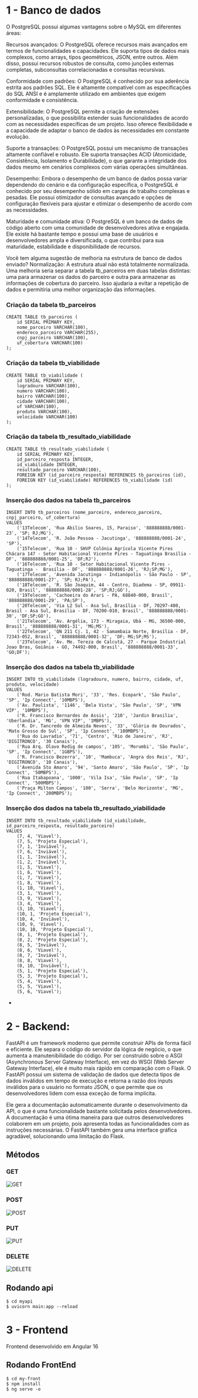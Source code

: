 # 1 - Banco de dados
O PostgreSQL possui algumas vantagens sobre o MySQL em diferentes áreas:

Recursos avançados: O PostgreSQL oferece recursos mais avançados em termos de funcionalidades e capacidades. Ele suporta tipos de dados mais complexos, como arrays, tipos geométricos, JSON, entre outros. Além disso, possui recursos robustos de consulta, como junções externas completas, subconsultas correlacionadas e consultas recursivas.

Conformidade com padrões: O PostgreSQL é conhecido por sua aderência estrita aos padrões SQL. Ele é altamente compatível com as especificações do SQL ANSI e é amplamente utilizado em ambientes que exigem conformidade e consistência.

Extensibilidade: O PostgreSQL permite a criação de extensões personalizadas, o que possibilita estender suas funcionalidades de acordo com as necessidades específicas de um projeto. Isso oferece flexibilidade e a capacidade de adaptar o banco de dados às necessidades em constante evolução.

Suporte a transações: O PostgreSQL possui um mecanismo de transações altamente confiável e robusto. Ele suporta transações ACID (Atomicidade, Consistência, Isolamento e Durabilidade), o que garante a integridade dos dados mesmo em cenários complexos com várias operações simultâneas.

Desempenho: Embora o desempenho de um banco de dados possa variar dependendo do cenário e da configuração específica, o PostgreSQL é conhecido por seu desempenho sólido em cargas de trabalho complexas e pesadas. Ele possui otimizador de consultas avançado e opções de configuração flexíveis para ajustar e otimizar o desempenho de acordo com as necessidades.

Maturidade e comunidade ativa: O PostgreSQL é um banco de dados de código aberto com uma comunidade de desenvolvedores ativa e engajada. Ele existe há bastante tempo e possui uma base de usuários e desenvolvedores ampla e diversificada, o que contribui para sua maturidade, estabilidade e disponibilidade de recursos.

Você tem alguma sugestão de melhoria na estrutura de banco de dados enviado?
Normalização: A estrutura atual não está totalmente normalizada. Uma melhoria seria separar a tabela tb_parceiros em duas tabelas distintas: uma para armazenar os dados do parceiro e outra para armazenar as informações de cobertura do parceiro. Isso ajudaria a evitar a repetição de dados e permitiria uma melhor organização das informações.



### Criação da tabela tb_parceiros
```
CREATE TABLE tb_parceiros (
    id SERIAL PRIMARY KEY,
    nome_parceiro VARCHAR(100),
    endereco_parceiro VARCHAR(255),
    cnpj_parceiro VARCHAR(100),
    uf_cobertura VARCHAR(100)
);
```
### Criação da tabela tb_viabilidade 
```
CREATE TABLE tb_viabilidade (
    id SERIAL PRIMARY KEY,
    logradouro VARCHAR(100),
    numero VARCHAR(100),
    bairro VARCHAR(100),
    cidade VARCHAR(100),
    uf VARCHAR(100),
    produto VARCHAR(100),
    velocidade VARCHAR(100)
);
```

### Criação da tabela tb_resultado_viabilidade
```
CREATE TABLE tb_resultado_viabilidade (
    id SERIAL PRIMARY KEY,
    id_parceiro_resposta INTEGER,
    id_viabilidade INTEGER,
    resultado_parceiro VARCHAR(100),
    FOREIGN KEY (id_parceiro_resposta) REFERENCES tb_parceiros (id),
    FOREIGN KEY (id_viabilidade) REFERENCES tb_viabilidade (id)
);
```

### Inserção dos dados na tabela tb_parceiros
```
INSERT INTO tb_parceiros (nome_parceiro, endereco_parceiro, cnpj_parceiro, uf_cobertura)
VALUES
    ('13Telecom', 'Rua Abilio Soares, 15, Paraiso', '888888888/0001-23', 'SP; RJ;MG'),
    ('14Telecom', 'R. João Pessoa - Jacutinga', '888888888/0001-24', 'SP'),
    ('15Telecom', 'Rua 10 - SHVP Colônia Agrícola Vicente Pires Chácara 147 - Setor Habitacional Vicente Pires - Taguatinga Brasília - DF', '888888888/0001-25', 'DF;RJ'),
    ('16Telecom', 'Rua 10 - Setor Habitacional Vicente Pires - Taguatinga -  Brasília - DF', '888888888/0001-26', 'RJ;SP;MG'),
    ('17Telecom', 'Avenida Jacutinga - Indianópolis - São Paulo - SP', '888888888/0001-27', 'SP; RJ;PA'),
    ('18Telecom', 'R. São Joaquim, 44 - Centro, Diadema - SP, 09911-020, Brasil', '888888888/0001-28', 'SP;RJ;GO'),
    ('19Telecom', 'Cachoeira do Arari - PA, 68840-000, Brasil', '888888888/0001-29', 'PA;SP'),
    ('20Telecom', 'Via L2 Sul - Asa Sul, Brasília - DF, 70297-400, Brasil - Asa Sul, Brasília - DF, 70200-010, Brasil', '888888888/0001-30', 'DF;SP;GO'),
    ('21Telecom', 'Av. Argélia, 173 - Miragaia, Ubá - MG, 36500-000, Brasil', '888888888/0001-31', 'MG;MS'),
    ('22Telecom', 'QN 211 Cj. 1, 42 - Samambaia Norte, Brasília - DF, 72343-052, Brasil', '888888888/0001-32', 'DF; MG;SP;MS'),
    ('23Telecom', 'Av. Me. Tereza de Calcutá, 27 - Parque Industrial Joao Bras, Goiânia - GO, 74492-000, Brasil', '888888888/0001-33', 'GO;DF');
```
### Inserção dos dados na tabela tb_viabilidade
```
INSERT INTO tb_viabilidade (logradouro, numero, bairro, cidade, uf, produto, velocidade)
VALUES
    ('Rod. Mario Batista Mori', '33', 'Res. Ecopark', 'São Paulo', 'SP', 'Ip Connect', '10MBPS'),
    ('Av. Paulista', '1146', 'Bela Vista', 'São Paulo', 'SP', 'VPN VIP', '10MBPS'),
    ('R. Francisco Bernardes de Assis', '210', 'Jardin Brasilia', 'Uberlandia', 'MG', 'VPN VIP', '1MBPS'),
    ('R. Dr. Tancredo de Almeida Neves', '33', 'Glória de Dourados', 'Mato Grosso do Sul', 'SP', 'Ip Connect', '100MBPS'),
    ('Rua do Lavradio', '71', 'Centro', 'Rio de Janeiro', 'RJ', 'DIGITRONCO', '30 Canais'),
    ('Rua Arq. Olavo Redig de campos', '105', 'Morumbi', 'São Paulo', 'SP', 'Ip Connect', '1GBPS'),
    ('R. Francisco Bezerra', '10', 'Mambuca', 'Angra dos Reis', 'RJ', 'DIGITRONCO', '10 Canais'),
    ('Avenida Sto Amaro', '94', 'Santo Amaro', 'São Paulo', 'SP', 'Ip Connect', '50MBPS'),
    ('Rua Itabapoana', '1000', 'Vila Isa', 'São Paulo', 'SP', 'Ip Connect', '500MBPS'),
    ('Praça Milton Campos', '100', 'Serra', 'Belo Horizonte', 'MG', 'Ip Connect', '200MBPS');
```

### Inserção dos dados na tabela tb_resultado_viabilidade
```
INSERT INTO tb_resultado_viabilidade (id_viabilidade, id_parceiro_resposta, resultado_parceiro)
VALUES
    (7, 4, 'Viavel'),
    (7, 5, 'Projeto Especial'),
    (7, 1, 'Inviável'),
    (7, 6, 'Inviável'),
    (1, 1, 'Inviável'),
    (1, 2, 'Inviável'),
    (1, 5, 'Viavel'),
    (1, 6, 'Viavel'),
    (1, 7, 'Viavel'),
    (1, 8, 'Viavel'),
    (1, 10, 'Viavel'),
    (3, 1, 'Viavel'),
    (3, 9, 'Viavel'),
    (3, 4, 'Viavel'),
    (3, 10, 'Viavel'),
    (10, 1, 'Projeto Especial'),
    (10, 4, 'Inviável'),
    (10, 9, 'Viavel'),
    (10, 10, 'Projeto Especial'),
    (8, 1, 'Projeto Especial'),
    (8, 2, 'Projeto Especial'),
    (8, 5, 'Inviável'),
    (8, 6, 'Viavel'),
    (8, 7, 'Inviável'),
    (8, 8, 'Viavel'),
    (8, 10, 'Inviável'),
    (5, 1, 'Projeto Especial'),
    (5, 3, 'Projeto Especial'),
    (5, 4, 'Viavel'),
    (5, 5, 'Viavel'),
    (5, 6, 'Viavel');
```
-
# 2 - Backend:
FastAPI é um framework moderno que permite construir APIs de forma fácil e eficiente. Ele separa o código do servidor da lógica de negócio, o que aumenta a manutenibilidade do código. Por ser construído sobre o ASGI (Asynchronous Server Gateway Interface), em vez do WSGI (Web Server Gateway Interface), ele é muito mais rápido em comparação com o Flask. O FastAPI possui um sistema de validação de dados que detecta tipos de dados inválidos em tempo de execução e retorna a razão dos inputs inválidos para o usuário no formato JSON, o que permite que os desenvolvedores lidem com essa exceção de forma implícita.

Ele gera a documentação automaticamente durante o desenvolvimento da API, o que é uma funcionalidade bastante solicitada pelos desenvolvedores. A documentação é uma ótima maneira para que outros desenvolvedores colaborem em um projeto, pois apresenta todas as funcionalidades com as instruções necessárias. O FastAPI também gera uma interface gráfica agradável, solucionando uma limitação do Flask.

## Métodos
### GET
![GET](/images/GET.png)

### POST
![POST](/images/POST.png)

### PUT
![PUT](/images/PUT.png)

### DELETE
![DELETE](/images/DELETE.png)

## Rodando api
```
$ cd myapi
$ uvicorn main:app --reload
```
# 3 - Frontend
Frontend desenvolvido em Angular 16

## Rodando FrontEnd
```
$ cd my-front
$ npm install
$ ng serve -o
```


